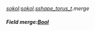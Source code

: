 _[sokol](../../modules/sokol/sokol-module.md):[sokol](../../modules/sokol/sokol-module.md).[sshape\_torus\_t](../../modules/sokol/sokol-sshape_torus_t.md).merge_
##### Field merge:[Bool](../../modules/wonkey/wonkey-types-bool.md)
